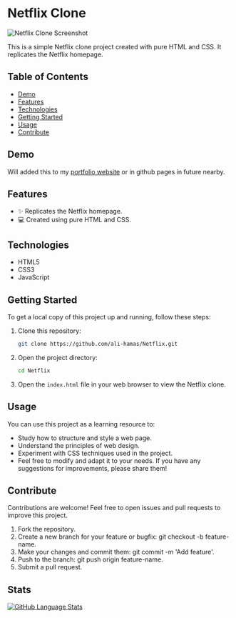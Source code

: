# Netflix Clone

![Netflix Clone Screenshot](/Images/Netflix_Homepage.png)

This is a simple Netflix clone project created with pure HTML and CSS. It replicates the Netflix homepage.

## Table of Contents

- [Demo](#demo)
- [Features](#features)
- [Technologies](#technologies)
- [Getting Started](#getting-started)
- [Usage](#usage)
- [Contribute](#contribute)

## Demo

Will added this to my [portfolio website](http://alihamas.com) or in github pages in future nearby.

## Features

- ✨ Replicates the Netflix homepage.
- 💻 Created using pure HTML and CSS.

## Technologies

- HTML5
- CSS3
- JavaScript

## Getting Started

To get a local copy of this project up and running, follow these steps:

1. Clone this repository:

   ```bash
   git clone https://github.com/ali-hamas/Netflix.git
   ```

2. Open the project directory:

   ```bash
   cd Netflix
   ```

3. Open the `index.html` file in your web browser to view the Netflix clone.

## Usage

You can use this project as a learning resource to:

- Study how to structure and style a web page.
- Understand the principles of web design.
- Experiment with CSS techniques used in the project.
- Feel free to modify and adapt it to your needs. If you have any suggestions for improvements, please share them!

## Contribute

Contributions are welcome! Feel free to open issues and pull requests to improve this project.

1. Fork the repository.
2. Create a new branch for your feature or bugfix: git checkout -b feature-name.
3. Make your changes and commit them: git commit -m 'Add feature'.
4. Push to the branch: git push origin feature-name.
5. Submit a pull request.

## Stats

[![GitHub Language Stats](https://github-readme-stats.vercel.app/api/top-langs/?username=ali-hamas&layout=compact)](https://github.com/ali-hamas/Netflix.git)
